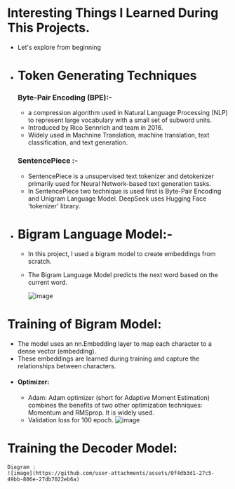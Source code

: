 # Interesting Things I Learned During This Projects. 

  - Let's explore from beginning

  - # Token Generating Techniques
    ### Byte-Pair Encoding (BPE):-
      - a compression algorithm used in Natural Language Processing (NLP) to represent large vocabulary with a small set of subword units.
      - Introduced by Rico Sennrich and team in 2016.
      - Widely used in Machnine Translation, machine translation, text classification, and text generation.
    ### SentencePiece :-
      - SentencePiece is a unsupervised text tokenizer and detokenizer primarily used for Neural Network-based text generation tasks.
      - In SentencePiece two technique is used first is Byte-Pair Encoding and Unigram Language Model.
    DeepSeek uses Hugging Face 'tokenizer' library.

  - # Bigram Language Model:-
      - In this project, I used a bigram model to create embeddings from scratch.
      - The Bigram Language Model predicts the next word based on the current word.

        ![image](https://github.com/user-attachments/assets/bdff843b-b365-43d7-9c17-1fb9a82164d5)


# Training of Bigram Model:
  - The model uses an nn.Embedding layer to map each character to a dense vector (embedding).
  - These embeddings are learned during training and capture the relationships between characters.
  - #### Optimizer:
    - Adam: Adam optimizer (short for Adaptive Moment Estimation) combines the benefits of two other optimization techniques: Momentum and RMSprop. It is widely used.
    - Validation loss for 100 epoch.
     ![image](https://github.com/user-attachments/assets/e4079d9e-415c-42cc-8ec0-3292edb0e7d1)

# Training the Decoder Model: 
    Diagram : 
    ![image](https://github.com/user-attachments/assets/0f4db3d1-27c5-49bb-806e-27db7022eb6a)

